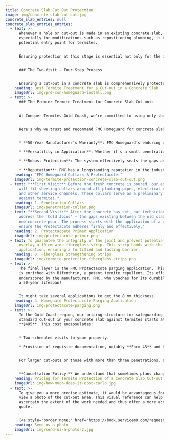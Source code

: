 ```yaml
---
title: Concrete Slab Cut Out Protection
image: img/concrete-slab-cut-out.jpg
concrete_slab_entries: null
concrete_slab_entries_entries:
  - text: >-
      Whenever a hole or cut-out is made in an existing concrete slab,
      especially for modifications such as repositioning plumbing, it becomes a
      potential entry point for termites. 


      Ensuring protection at this stage is essential not only for the integrity of your property but also to comply with regulations and achieve proper termite certification.


      ### The Two-Visit - Four-Step Process


      Ensuring a cut-out in a concrete slab is comprehensively protected from termites involves a multi-step approach. 
    heading: Best Termite Treatment for a Cut-out in a Concrete Slab
    imageUrl: img/pre-con-homeguard-install.png
  - text: >-
      ### The Premier Termite Treatment for Concrete Slab Cut-outs


      At Conquer Termites Gold Coast, we're committed to using only the best products and methods to keep your home safe from termites. After extensive evaluation and hands-on experience, we've determined that the FMC Homeguard Collars & Protectacote system stands out as the premier termite treatment for cut-outs in concrete slabs.


      Here's why we trust and recommend FMC Homeguard for concrete slab cut-outs:


      * **50-Year Manufacturer's Warranty**: FMC Homeguard's enduring efficacy is backed by a manufacturer's warranty that lasts half a century. This speaks volumes about the product's durability and the confidence the manufacturer has in its performance.

      * **Versatility in Application**: Whether it's a small penetration or a more extensive cut-out, FMC Homeguard can be applied seamlessly, ensuring every nook and cranny is protected against termite invasions.

      * **Robust Protection**: The system effectively seals the gaps and joins, making it virtually impossible for termites to penetrate through.

      * **Reputation**: FMC has a longstanding reputation in the industry for producing reliable and effective termite protection products. Their dedication to research and development means that when you choose FMC Homeguard, you're choosing a product at the forefront of termite prevention technology.
    heading: "FMC Homeguard Collars & Protectacote:"
    imageUrl: img/termite-protection-concrete-slab-cut-out.png
  - text: "**First Visit:** Before the fresh concrete is poured, our expert team
      will fit sheeting collars around all plumbing pipes, electrical conduits,
      and other service channels. These collars serve as a preliminary shield
      against termites."
    heading: 1. Penetration Collars
    imageUrl: img/penetration-collar.png
  - text: "**Second Visit:** After the concrete has set, our technicians return to
      address the 'Cold Joins' – the gaps existing between the old slab and the
      new concrete pour. The process starts with the application of a primer to
      ensure the Protectacote adheres firmly and effectively."
    heading: 2. Protectacoate Primer Application
    imageUrl: img/protectacote-primer.png
  - text: To guarantee the integrity of the joint and prevent potential cracking, we
      overlay a 10 cm wide fibreglass strip. This strip bonds with the parging
      application, ensuring a fortified and lasting barrier.
    heading: 3. Fiberglass Strengthening Strips
    imageUrl: img/termite-protection-fiberglass-strips.png
  - text: >-
      The final layer is the FMC Protectacote parging application. This product
      is enriched with Bifenthrin, a potent termite repellent. Its efficacy is
      underscored by the manufacturer, FMC, who vouches for its durability with
      a 50-year lifespan!


      It might take several applications to get the 8 mm thickness.
    heading: 4. Homeguard Protectacote Parging Application
    imageUrl: img/protectacote-parging.png
  - text: >-
      In the Gold Coast region, our pricing structure for safeguarding a
      standard cut-out in your concrete slab against termites starts at
      **$495**. This cost encapsulates:


      * Two scheduled visits to your property.

      * Provision of requisite documentation, notably **Form 43** and the Certificate of Installation.


      For larger cut-outs or those with more than three penetrations, additional costs may be incurred due to the extra work and materials required. 


      **Cancellation Policy:** We understand that sometimes plans change. However, please note that if a cancellation is made within 24 hours of the scheduled appointment, a fee of $250 will be levied to cover our pre-arranged commitments and preparations.
    heading: Pricing for Termite Protection of a Concrete Slab Cut-out
    imageUrl: img/how-much-does-it-cost-carlo.jpg
  - text: >-
      To give you a more precise estimate, it would be advantageous for us to
      view a photo of the cut-out area. This visual reference can help us
      ascertain the extent of the work needed and thus offer a more accurate
      quote.


      [<a style='border:none;' href='https://book.servicem8.com/request_booking?uuid=79164e5f-75c2-4948-a804-2427fa83b3ab'>](<<a style='border:none;' href='https://book.servicem8.com/request_booking?uuid=79164e5f-75c2-4948-a804-2427fa83b3ab'><img src='https://www.servicem8.com/images/plugin_online_booking/Quote-Request-Button.png' width='250' height='69' alt='Online Enquiry powered by ServiceM8'/>>)
    heading: Send us a photo
    imageUrl: img/send-us-a-photo-2.jpg
---
```

